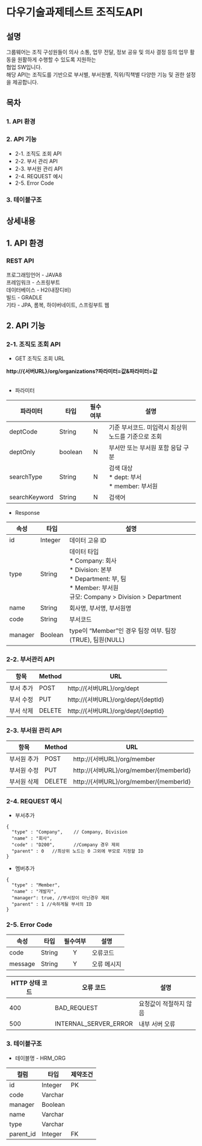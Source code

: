 # 다우기술과제테스트 조직도API
## 설명
그룹웨어는 조직 구성원들이 의사 소통, 업무 전달, 정보 공유 및 의사 결정 등의
업무 활동을 원활하게 수행할 수 있도록 지원하는 <br>협업 SW입니다.
<br>해당 API는 조직도를 기반으로 부서별, 부서원별, 직위/직책별 다양한 기능 및 권한 설정을
제공합니다.

## 목차
### 1. API 환경
### 2. API 기능
*  2-1. 조직도 조회 API
*  2-2. 부서 관리 API
*  2-3. 부서원 관리 API
*  2-4. REQUEST 예시
*  2-5. Error Code
### 3. 테이블구조

## 상세내용

## 1. API 환경

### REST API
프로그래밍언어 - JAVA8<br>
프레임워크 - 스프링부트<br>
데이터베이스 - H2(내장디비)<br>
빌드 - GRADLE<br>
기타 - JPA, 롬복, 하이버네이트, 스프링부트 웹

## 2. API 기능
### 2-1. 조직도 조회 API
* GET 조직도 조회 URL<br>

**http://{서버URL}/org/organizations?파라미터=값&파라미터=값**<br><br>

* 파라미터<br>

|파라미터|타입|필수여부|설명|
|----------|-------|:-----:|-------------|
|deptCode|String|N|기준 부서코드. 미입력시 최상위 노드를 기준으로 조회|
|deptOnly|boolean|N|부서만 또는 부서원 포함 응답 구분|
|searchType|String|N|검색 대상<br>* dept: 부서<br>* member: 부서원|
|searchKeyword|String|N|검색어|

* Response<br>

|속성|타입|설명|
|----------|-------|-------------|
|id|Integer|데이터 고유 ID|
|type|String|데이터 타입<br>* Company: 회사<br>* Division: 본부<br>* Department: 부, 팀<br>* Member: 부서원<br>규모: Company > Division > Department|
|name|String|회사명, 부서명, 부서원명|
|code|String|부서코드|
|manager|Boolean|type이 “Member”인 경우 팀장 여부. 팀장(TRUE), 팀원(NULL)|

### 2-2. 부서관리 API

|항목|Method|URL|
|----------|-------|-------------|
|부서 추가|POST|http://{서버URL}/org/dept|
|부서 수정|PUT|http://{서버URL}/org/dept/{deptId}|
|부서 삭제|DELETE|http://{서버URL}/org/dept/{deptId}|

### 2-3. 부서원 관리 API

|항목|Method|URL|
|----------|-------|-------------|
|부서원 추가|POST|http://{서버URL}/org/member|
|부서원 수정|PUT|http://{서버URL}/org/member/{memberId}|
|부서원 삭제|DELETE|http://{서버URL}/org/member/{memberId}|

### 2-4. REQUEST 예시
* 부서추가
```jsonc
{
  "type" : "Company",    // Company, Division
  "name" : "회사",
  "code" : "D200",       //Company 경우 제외
  "parent" : 0   //최상위 노드는 0 그외에 부모로 지정할 ID
}
```

* 멤버추가
```jsonc
{
  "type" : "Member",
  "name" : "개발자",
  "manager": true, //부서장이 아닌경우 제외
  "parent" : 1 //속하게될 부서의 ID
}
```
### 2-5. Error Code

|속성|타입|필수여부|설명|
|----------|-------|:-----:|-------------|
|code|String|Y|오류코드|
|message|String|Y|오류 메시지|

|HTTP 상태 코드|오류 코드|설명|
|------------|------------|------------|
|400|BAD_REQUEST|요청값이 적절하지 않음|
|500|INTERNAL_SERVER_ERROR|내부 서버 오류|

### 3. 테이블구조

* 테이블명 - HRM_ORG

|컬럼|타입|제약조건|
|------------|------------|------------|
|id|Integer|PK|
|code|Varchar||
|manager|Boolean||
|name|Varchar||
|type|Varchar||
|parent_id|Integer|FK|
